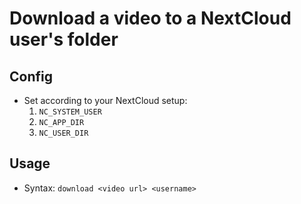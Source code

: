 # Download a video to a NextCloud user's folder
## Config
* Set according to your NextCloud setup:
     1. `NC_SYSTEM_USER`
     2. `NC_APP_DIR`
     3. `NC_USER_DIR` 
## Usage
* Syntax: `download <video url> <username>`
